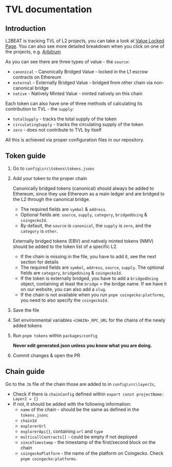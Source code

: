 # TVL documentation

## Introduction

L2BEAT is tracking TVL of L2 projects, you can take a look at [Value Locked Page](https://l2beat.com/scaling/tvl). You can also see more detailed breakdown when you click on one of the projects, e.g. [Arbitrum](https://l2beat.com/scaling/projects/arbitrum/tvl-breakdown)

As you can see there are three types of value - the `source`:

- `canonical` - Canonically Bridged Value - locked in the L1 escrow contracts on Ethereum
- `external` - Externally Bridged Value - bridged from other chain via non-canonical bridge
- `native` - Natively Minted Value - minted natively on this chain

Each token can also have one of three methods of calculating its contribution to TVL - the `supply`:

- `totalSupply` - tracks the total supply of the token
- `circulatingSupply` - tracks the circulating supply of the token
- `zero` - does not contribute to TVL by itself

All this is achieved via proper configuration files in our repository.

## Token guide

1. Go to `config\src\tokens\tokens.jsonc`
2. Add your token to the proper chain

   Canonically bridged tokens (canonical) should always be added to Ethereum, since they use Ethereum as a main ledger and are bridged to the L2 through the canonical bridge.

   - The required fields are `symbol` & `address`.
   - Optional fields are: `source`, `supply`, `category`, `bridgedUsing` & `coingeckoId`.
   - By default, the `source` is `canonical`, the `supply` is `zero`, and the `category` is `other`.

   Externally bridged tokens (EBV) and natively minted tokens (NMV) should be added to the token list of a specific L2.

   - If the chain is missing in the file, you have to add it, see the next section for details
   - The required fields are `symbol`, `address`, `source`, `supply`. The optional fields are `category`, `bridgedUsing` & `coingeckoId`.
   - If the token is externally bridged, you have to add a `bridgedUsing` object, containing at least the `bridge` = the bridge name. If we have it on our website, you can also add a `slug`.
   - If the chain is not available when you run `pnpm coingecko:platforms`, you need to also specify the `coingeckoId`.

3. Save the file
4. Set environmental variables `<CHAIN>_RPC_URL` for the chains of the newly added tokens
5. Run `pnpm tokens` within `packages/config`

   **Never edit generated.json unless you know what you are doing.**

6. Commit changes & open the PR

## Chain guide

Go to the .ts file of the chain those are added to in `config\src\layer2s`,

- Check if there is `chainConfig` defined within `export const projectName: Layer2 = {}`
- If not, it should be added with the following information:
  - `name` of the chain - should be the same as defined in the `tokens.jsonc`
  - `chainId`
  - `explorerUrl`
  - `explorerApi{}`, containing `url` and `type`
  - `multicallContracts[]` - could be empty if not deployed
  - `sinceTimestamp` - the timestamp of the first/second block on the chain
  - `coingeckoPlatform` - the name of the platform on Coingecko. Check `pnpm coingecko:platforms`.
